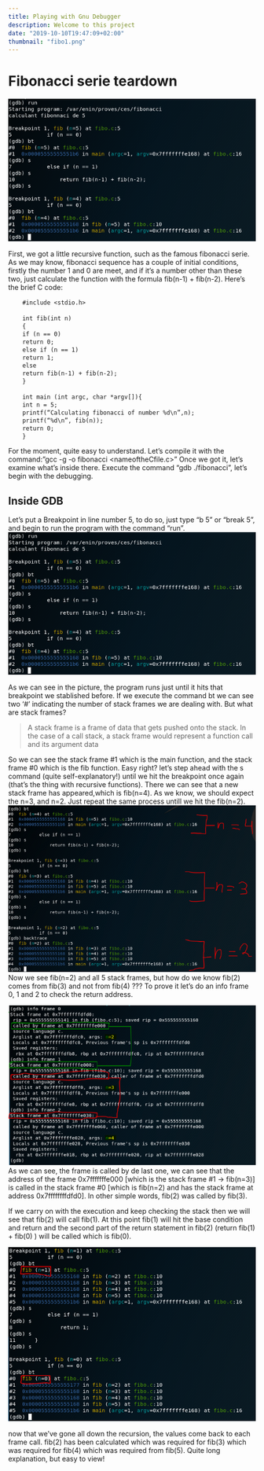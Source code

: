 ```yaml
---
title: Playing with Gnu Debugger
description: Welcome to this project
date: "2019-10-10T19:47:09+02:00"
thumbnail: "fibo1.png"
---
```

# Fibonacci serie teardown

![fibo1](fibo1.png)

First, we got a little recursive function, such as the famous fibonacci serie.
As we may know, fibonacci sequence has a couple of initial conditions, firstly the number 1 and 0 are meet, and if it’s a number other than these two, just calculate the function with the formula fib(n-1) + fib(n-2).
Here’s the brief C code:

```
    #include <stdio.h>

    int fib(int n)
    {
    if (n == 0)
    return 0;
    else if (n == 1)
    return 1;
    else
    return fib(n-1) + fib(n-2);
    }

    int main (int argc, char *argv[]){
    int n = 5;
    printf(“Calculating fibonacci of number %d\n”,n);
    printf(“%d\n”, fib(n));
    return 0;
    }

```

For the moment, quite easy to understand. Let’s compile it with the command:”gcc -g -o fibonacci <nameoftheCfile.c>” Once we got it, let’s examine what’s inside there. Execute the command “gdb ./fibonacci”, let’s begin with the debugging.

## Inside GDB

Let’s put a Breakpoint in line number 5, to do so, just type “b 5” or “break 5”, and begin to run the program with the command “run”.
![fibo2](fibo2.png)

As we can see in the picture, the program runs just until it hits that breakpoint we stablished before. If we execute the command bt we can see two ‘#’ indicating the number of stack frames we are dealing with. But what are stack frames?

>A stack frame is a frame of data that gets pushed onto the stack. In the case of a call stack, a stack frame would represent a function call and its argument data

So we can see the stack frame #1 which is the main function, and the stack frame #0 which is the fib function. Easy right? let’s step ahead with the s command (quite self-explanatory!) until we hit the breakpoint once again (that’s the thing with recursive functions). There we can see that a new stack frame has appeared,which is fib(n=4). As we know, we should expect the n=3, and n=2. Just repeat the same process untill we hit the fib(n=2).
![fibo3](fibo3.png)
Now we see fib(n=2) and all 5 stack frames, but how do we know fib(2) comes from fib(3) and not from fib(4) ??? To prove it let’s do an info frame 0, 1 and 2 to check the return address.

![fibo4](fibo4.png)
As we can see, the frame is called by de last one, we can see that the address of the frame 0x7fffffffe000 [which is the stack frame #1 -> fib(n=3)] is called in the stack frame #0 [which is fib(n=2) and has the stack frame at address 0x7ffffffffdfd0]. In other simple words, fib(2) was called by fib(3).


If we carry on with the execution and keep checking the stack then we will see that fib(2) will call fib(1). At this point fib(1) will hit the base condition and return and the second part of the return statement in fib(2) (return fib(1) + fib(0) ) will be called which is fib(0).

![fibo5](fibo5.png)

now that we’ve gone all down the recursion, the values come back to each frame call. fib(2) has been calculated which was required for fib(3) which was required for fib(4) which was required from fib(5).
Quite long explanation, but easy to view!
